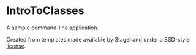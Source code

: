 # IntroToClasses

A sample command-line application.

Created from templates made available by Stagehand under a BSD-style
[license](https://github.com/dart-lang/stagehand/blob/master/LICENSE).
